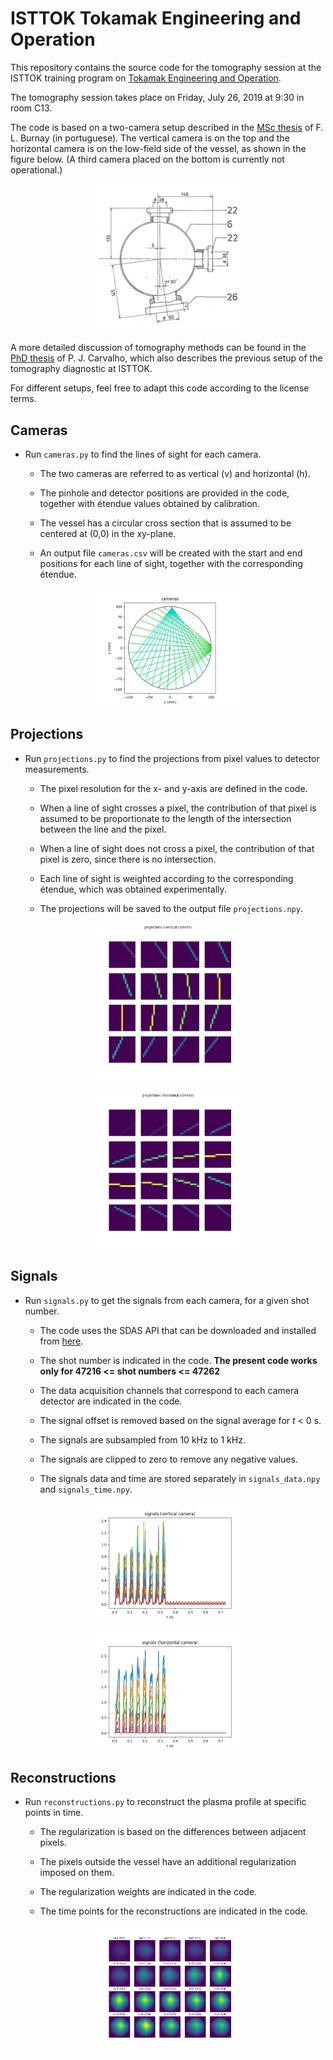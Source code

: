# ISTTOK Tokamak Engineering and Operation

This repository contains the source code for the tomography session at the ISTTOK training program on [Tokamak Engineering and Operation](https://isttok.tecnico.ulisboa.pt/~isttok.daemon/index.php?title=Training).

The tomography session takes place on Friday, July 26, 2019 at 9:30 in room C13.

The code is based on a two-camera setup described in the [MSc thesis](https://fenix.tecnico.ulisboa.pt/downloadFile/563345090414094/Dissertacao.pdf) of F. L. Burnay (in portuguese). The vertical camera is on the top and the horizontal camera is on the low-field side of the vessel, as shown in the figure below. (A third camera placed on the bottom is currently not operational.)

<p align="center"><img src="https://raw.githubusercontent.com/diogoff/isttok-tomography/master/images/ports.png" width="50%"></p>

A more detailed discussion of tomography methods can be found in the [PhD thesis](http://bibliotecas.utl.pt/cgi-bin/koha/opac-detail.pl?biblionumber=428085) of P. J. Carvalho, which also describes the previous setup of the tomography diagnostic at ISTTOK.

For different setups, feel free to adapt this code according to the license terms.

## Cameras

- Run `cameras.py` to find the lines of sight for each camera.

    - The two cameras are referred to as vertical (v) and horizontal (h).

    - The pinhole and detector positions are provided in the code, together with étendue values obtained by calibration.
    
    - The vessel has a circular cross section that is assumed to be centered at (0,0) in the xy-plane.
    
    - An output file `cameras.csv` will be created with the start and end positions for each line of sight, together with the corresponding étendue. 
    
<p align="center"><img src="https://raw.githubusercontent.com/diogoff/isttok-tomography/master/images/cameras.png" width="50%"></p>

## Projections

- Run `projections.py` to find the projections from pixel values to detector measurements.

    - The pixel resolution for the x- and y-axis are defined in the code.
    
    - When a line of sight crosses a pixel, the contribution of that pixel is assumed to be proportionate to the length of the intersection between the line and the pixel.
    
    - When a line of sight does not cross a pixel, the contribution of that pixel is zero, since there is no intersection.
    
    - Each line of sight is weighted according to the corresponding étendue, which was obtained experimentally.

    - The projections will be saved to the output file `projections.npy`.

<p align="center"><img src="https://raw.githubusercontent.com/diogoff/isttok-tomography/master/images/projections-vertical.png" width="50%"></p>
<p align="center"><img src="https://raw.githubusercontent.com/diogoff/isttok-tomography/master/images/projections-horizontal.png" width="50%"></p>

## Signals

- Run `signals.py` to get the signals from each camera, for a given shot number.

    - The code uses the SDAS API that can be downloaded and installed from [here](http://metis.ipfn.ist.utl.pt/CODAC/IPFN_Software/SDAS/Access/Python).
    
    - The shot number is indicated in the code. **The present code works only for 47216 <= shot numbers <= 47262**
    
    - The data acquisition channels that correspond to each camera detector are indicated in the code.
    
    - The signal offset is removed based on the signal average for _t_ < 0 s.
    
    - The signals are subsampled from 10 kHz to 1 kHz.
    
    - The signals are clipped to zero to remove any negative values.
    
    - The signals data and time are stored separately in `signals_data.npy` and `signals_time.npy`.
    
<p align="center"><img src="https://raw.githubusercontent.com/diogoff/isttok-tomography/master/images/signals-vertical.png" width="50%"></p>
<p align="center"><img src="https://raw.githubusercontent.com/diogoff/isttok-tomography/master/images/signals-horizontal.png" width="50%"></p>

## Reconstructions

- Run `reconstructions.py` to reconstruct the plasma profile at specific points in time.

    - The regularization is based on the differences between adjacent pixels.
    
    - The pixels outside the vessel have an additional regularization imposed on them.

    - The regularization weights are indicated in the code.
    
    - The time points for the reconstructions are indicated in the code.
    
<p align="center"><img src="https://raw.githubusercontent.com/diogoff/isttok-tomography/master/images/reconstructions.png" width="50%"></p>
